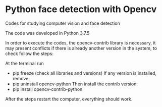 # Python face detection with Opencv

Codes for studying computer vision and face detection

The code was developed in Python 3.7.5

In order to execute the codes, the opencv-contrib library is necessary, it may present conflicts if there is already another version in the system, to check follow the steps:

At the terminal run
- pip freeze (check all libraries and versions)
If any version is installed, remove:
- pip uninstall opencv-python
Then install the contrib version:
- pip install opencv-contrib-python

After the steps restart the computer, everything should work.
